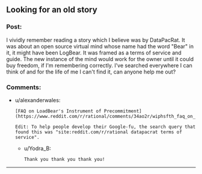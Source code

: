 ## Looking for an old story

### Post:

I vividly remember reading a story which I believe was by DataPacRat. It was about an open source virtual mind whose name had the word "Bear" in it, it might have been LogBear. It was framed as a terms of service and guide. The new instance of the mind would work for the owner until it could buy freedom, if I'm remembering correctly.  I've searched everywhere I can think of and for the life of me I can't find it, can anyone help me out?

### Comments:

- u/alexanderwales:
  ```
  [FAQ on LoadBear's Instrument of Precommitment](https://www.reddit.com/r/rational/comments/34ao2r/wiphsfth_faq_on_loadbears_instrument_of)

  Edit: To help people develop their Google-fu, the search query that found this was "site:reddit.com/r/rational datapacrat terms of service".
  ```

  - u/Yodra_B:
    ```
    Thank you thank you thank you!
    ```

---

